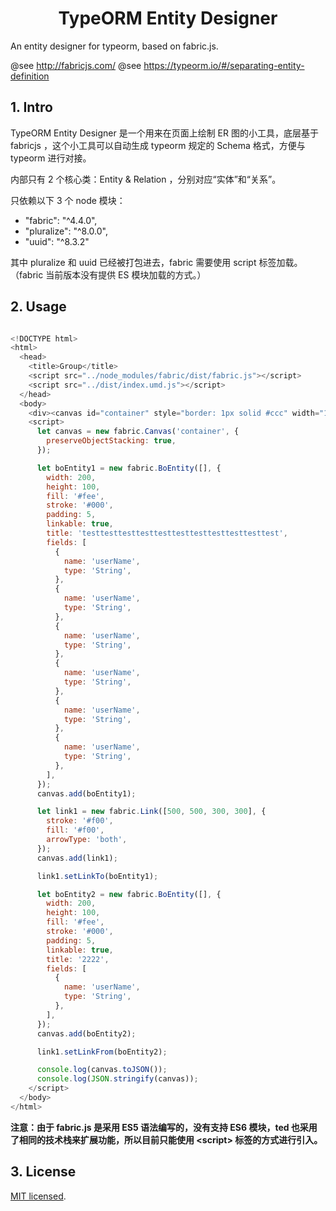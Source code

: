 <h1 align="center">TypeORM Entity Designer</h1>

An entity designer for typeorm, based on fabric.js.

@see http://fabricjs.com/
@see https://typeorm.io/#/separating-entity-definition

## 1. Intro

TypeORM Entity Designer 是一个用来在页面上绘制 ER 图的小工具，底层基于 fabricjs ，这个小工具可以自动生成 typeorm 规定的 Schema 格式，方便与 typeorm 进行对接。

内部只有 2 个核心类：Entity & Relation ，分别对应“实体”和“关系”。

只依赖以下 3 个 node 模块：

- "fabric": "^4.4.0",
- "pluralize": "^8.0.0",
- "uuid": "^8.3.2"

其中 pluralize 和 uuid 已经被打包进去，fabric 需要使用 script 标签加载。（fabric 当前版本没有提供 ES 模块加载的方式。）

## 2. Usage

```javascript

<!DOCTYPE html>
<html>
  <head>
    <title>Group</title>
    <script src="../node_modules/fabric/dist/fabric.js"></script>
    <script src="../dist/index.umd.js"></script>
  </head>
  <body>
    <div><canvas id="container" style="border: 1px solid #ccc" width="1024" height="768"></canvas></div>
    <script>
      let canvas = new fabric.Canvas('container', {
        preserveObjectStacking: true,
      });

      let boEntity1 = new fabric.BoEntity([], {
        width: 200,
        height: 100,
        fill: '#fee',
        stroke: '#000',
        padding: 5,
        linkable: true,
        title: 'testtesttesttesttesttesttesttesttesttesttest',
        fields: [
          {
            name: 'userName',
            type: 'String',
          },
          {
            name: 'userName',
            type: 'String',
          },
          {
            name: 'userName',
            type: 'String',
          },
          {
            name: 'userName',
            type: 'String',
          },
          {
            name: 'userName',
            type: 'String',
          },
          {
            name: 'userName',
            type: 'String',
          },
        ],
      });
      canvas.add(boEntity1);

      let link1 = new fabric.Link([500, 500, 300, 300], {
        stroke: '#f00',
        fill: '#f00',
        arrowType: 'both',
      });
      canvas.add(link1);

      link1.setLinkTo(boEntity1);

      let boEntity2 = new fabric.BoEntity([], {
        width: 200,
        height: 100,
        fill: '#fee',
        stroke: '#000',
        padding: 5,
        linkable: true,
        title: '2222',
        fields: [
          {
            name: 'userName',
            type: 'String',
          },
        ],
      });
      canvas.add(boEntity2);

      link1.setLinkFrom(boEntity2);

      console.log(canvas.toJSON());
      console.log(JSON.stringify(canvas));
    </script>
  </body>
</html>

```

**注意：由于 fabric.js 是采用 ES5 语法编写的，没有支持 ES6 模块，ted 也采用了相同的技术栈来扩展功能，所以目前只能使用 &lt;script&gt; 标签的方式进行引入。**

## 3. License

[MIT licensed](./LICENSE).
